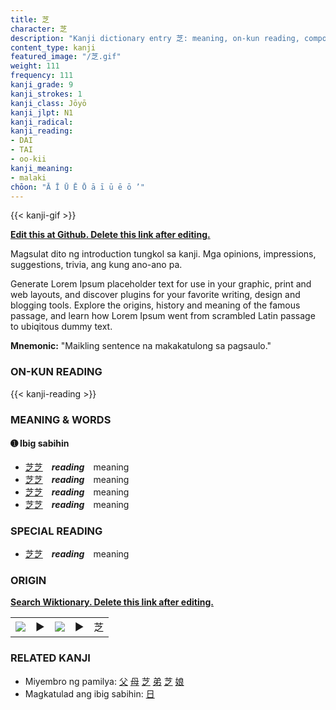 ```yaml
---
title: 芝
character: 芝
description: "Kanji dictionary entry 芝: meaning, on-kun reading, compounds, origin, related kanji"
content_type: kanji
featured_image: "/芝.gif"
weight: 111
frequency: 111
kanji_grade: 9
kanji_strokes: 1
kanji_class: Jōyō
kanji_jlpt: N1
kanji_radical: 
kanji_reading: 
- DAI
- TAI
- oo-kii
kanji_meaning:
- malaki
chōon: "Ā Ī Ū Ē Ō ā ī ū ē ō ’"
---
```

[//]: # (Don't edit the line below. Kanji animated GIF code is automatically generated.)
{{< kanji-gif >}}

[//]: # (Edit below this line.)

**[Edit this at Github. Delete this link after editing.](https://github.com/tim0g/tim/tree/main/content/kanji/芝/index.md)**

Magsulat dito ng introduction tungkol sa kanji. Mga opinions, impressions, suggestions, trivia, ang kung ano-ano pa.

Generate Lorem Ipsum placeholder text for use in your graphic, print and web layouts, and discover plugins for your favorite writing, design and blogging tools. Explore the origins, history and meaning of the famous passage, and learn how Lorem Ipsum went from scrambled Latin passage to ubiqitous dummy text.
 
**Mnemonic:** "Maikling sentence na makakatulong sa pagsaulo."

### ON-KUN READING

[//]: # (Don't edit the line below. ON-KUN READING code is automatically generated.)
{{< kanji-reading >}}

### MEANING & WORDS

#### ➊ **Ibig sabihin**
  - [芝](../芝)[芝](../芝)　***reading***　meaning
  - [芝](../芝)[芝](../芝)　***reading***　meaning
  - [芝](../芝)[芝](../芝)　***reading***　meaning
  - [芝](../芝)[芝](../芝)　***reading***　meaning

### SPECIAL READING
  - [芝](../芝)[芝](../芝)　***reading***　meaning

### ORIGIN

**[Search Wiktionary. Delete this link after editing.](https://wiktionary.org/wiki/芝)**
<table class="kanji-table"><tr><td>
<img src="60px-芝-bronze.svg.png">
</td><td>▶</td><td>
<img src="60px-芝-oracle.svg.png">
</td><td>▶</td>
<td class="kanji-origin">芝</td>
</tr></table>

### RELATED KANJI
- Miyembro ng pamilya: [父](../父) [母](../母) [芝](../芝) [弟](../弟) [芝](../芝) [娘](../娘)
- Magkatulad ang ibig sabihin: [日](../日)
